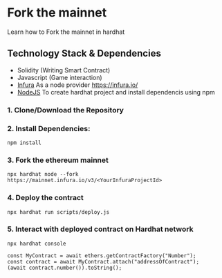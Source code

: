# Fork the mainnet
Learn how to Fork the mainnet in hardhat

## Technology Stack & Dependencies

- Solidity (Writing Smart Contract)
- Javascript (Game interaction)
- [Infura](https://www.alchemy.com/) As a node provider
https://infura.io/
- [NodeJS](https://nodejs.org/en/) To create hardhat project and install dependencis using npm


### 1. Clone/Download the Repository

### 2. Install Dependencies:
```
npm install
```

### 3. Fork the ethereum mainnet 
```
npx hardhat node --fork https://mainnet.infura.io/v3/<YourInfuraProjectId>
```

### 4. Deploy the contract 
```
npx hardhat run scripts/deploy.js
```

### 5. Interact with deployed contract on Hardhat network
```
npx hardhat console

const MyContract = await ethers.getContractFactory("Number");
const contract = await MyContract.attach("addressOfContract");
(await contract.number()).toString();